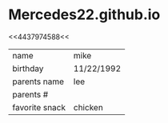 # Mercedes22.github.io

<table>
<tr><td>name</td><td>mike</td></tr>
<tr><td>birthday</td><td>11/22/1992</td><</tr>
<tr><td>parents name </td><td>lee</td><</tr>
<tr><td>parents #</td><td></td>4437974588<</tr>
<tr><td>favorite snack</td><td>chicken</td><</tr>
</table>
